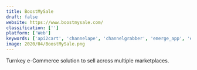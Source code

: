 ```yaml
---
title: BoostMySale
draft: false 
website: https://www.boostmysale.com/
classification: ['']
platform: ['Web']
keywords: ['api2cart', 'channelape', 'channelgrabber', 'emerge_app', 'etail_solutions', 'expandly', 'godatafeed', 'listing_mirror', 'mobilityecommerce', 'orderhive', 'primaseller', 'seller_dynamics', 'sellerexpress', 'skubana', 'veeqo', 'volo_commerce', 'ecomdash']
image: 2020/04/BoostMySale.png
---
```

Turnkey e-Commerce solution to sell across multiple marketplaces.